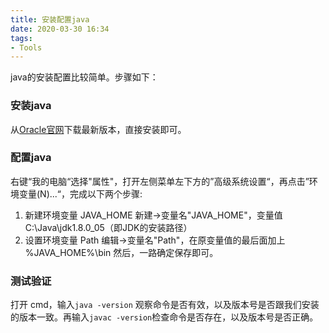 ```yaml
---
title: 安装配置java
date: 2020-03-30 16:34
tags:
- Tools
---
```


java的安装配置比较简单。步骤如下：
###  安装java
从[Oracle官网](https://www.oracle.com/java/)下载最新版本，直接安装即可。

### 配置java
右键“我的电脑“选择"属性"，打开左侧菜单左下方的”高级系统设置“，再点击”环境变量(N)...“，完成以下两个步骤:
1. 新建环境变量 JAVA_HOME
新建->变量名"JAVA_HOME"，变量值C:\Java\jdk1.8.0_05（即JDK的安装路径）
2. 设置环境变量 Path
编辑->变量名"Path"，在原变量值的最后面加上 %JAVA_HOME%\bin
然后，一路确定保存即可。

### 测试验证
打开 cmd，输入`java -version` 观察命令是否有效，以及版本号是否跟我们安装的版本一致。再输入`javac -version`检查命令是否存在，以及版本号是否正确。